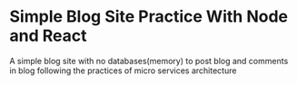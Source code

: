 # Simple Blog Site Practice With Node and React
A simple blog site with no databases(memory) to post blog and comments in blog following the practices of micro services architecture
